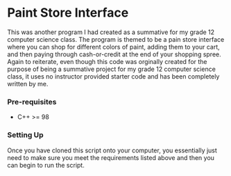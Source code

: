 # Paint Store Interface
 This was another program I had created as a summative for my grade 12 computer science class. The program is themed to be a pain store interface where you can shop for different colors of paint, adding them to your cart, and then paying through cash-or-credit at the end of your shopping spree. Again to reiterate, even though this code was orginally created for the purpose of being a summative project for my grade 12 computer science class, it uses no instructor provided starter code and has been completely written by me.

 ### Pre-requisites
 - C++ >= 98

 ### Setting Up
 Once you have cloned this script onto your computer, you essentially just need to make sure you meet the requirements listed above and then you can begin to run the script. 
